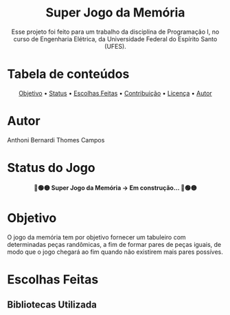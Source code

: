 <h1 align="center">Super Jogo da Memória</h1>

<p align="center">Esse projeto foi feito para um trabalho da disciplina de Programação I, no curso de Engenharia Elétrica, da Universidade Federal do Espírito Santo (UFES).</p>

Tabela de conteúdos
=================
<p align="center">
 <a href="#objetivo">Objetivo</a> •
 <a href="#status-do-jogo">Status</a> • 
 <a href="#escolhas-feitas">Escolhas Feitas</a> • 
 <a href="#contribuicao">Contribuição</a> • 
 <a href="#licenc-a">Licença</a> • 
 <a href="#autor">Autor</a>
</p>

# Autor 
Anthoni Bernardi Thomes Campos 


# Status do Jogo
<h4 align="center"> 
	🔴🟢🟡  Super Jogo da Memória -> Em construção...  🔴🟢🟡
</h4>

# Objetivo
O jogo da memória tem por objetivo fornecer um tabuleiro com determinadas peças randômicas, a fim de formar pares de peças iguais, de modo que o jogo chegará ao fim quando não existirem mais pares possíves.

# Escolhas Feitas

## Bibliotecas Utilizada